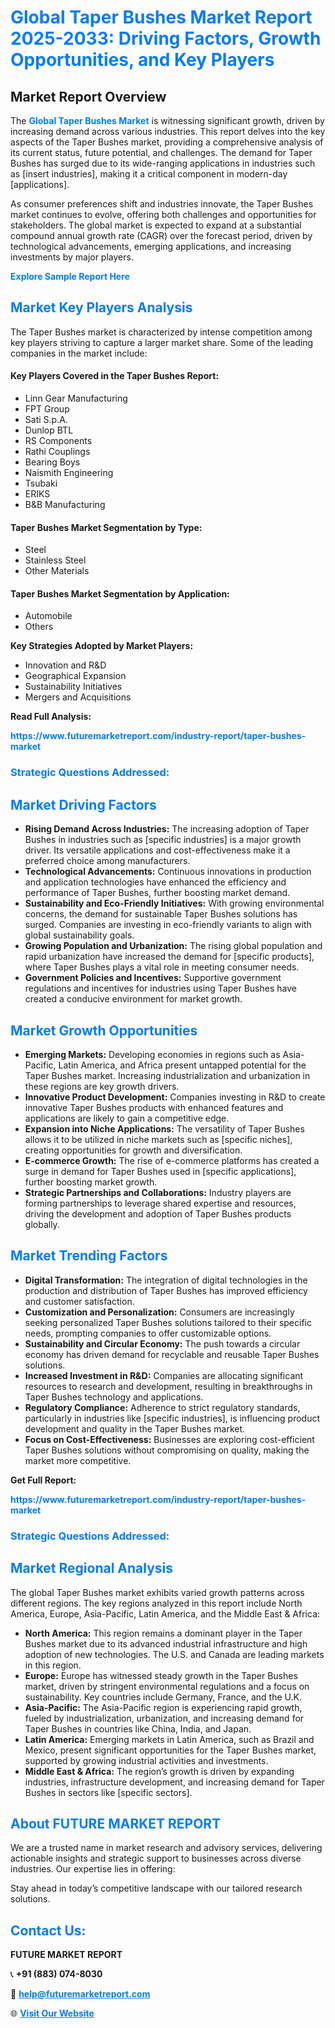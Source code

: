 <h1 style="color: #007BFF;">Global Taper Bushes Market Report 2025-2033: Driving Factors, Growth Opportunities, and Key Players</h1>

<section id="overview">
<h2>Market Report Overview</h2>
<p>The <a href="https://www.futuremarketreport.com/industry-report/taper-bushes-market" style="color: #007BFF; text-decoration: none;"><strong>Global Taper Bushes Market</strong></a> is witnessing significant growth, driven by increasing demand across various industries. This report delves into the key aspects of the Taper Bushes market, providing a comprehensive analysis of its current status, future potential, and challenges. The demand for Taper Bushes has surged due to its wide-ranging applications in industries such as [insert industries], making it a critical component in modern-day [applications].</p>
<p>As consumer preferences shift and industries innovate, the Taper Bushes market continues to evolve, offering both challenges and opportunities for stakeholders. The global market is expected to expand at a substantial compound annual growth rate (CAGR) over the forecast period, driven by technological advancements, emerging applications, and increasing investments by major players.</p>
</section>

<section id="overview">
<p><a href="https://www.futuremarketreport.com/request-sample/reportId=101839" style="color: #007BFF; text-decoration: none;"><strong>Explore Sample Report Here</strong></a></p>
</section>

<section id="key-players">
<h2 style="color: #007BFF;">Market Key Players Analysis</h2>
<p>The Taper Bushes market is characterized by intense competition among key players striving to capture a larger market share. Some of the leading companies in the market include:</p>
<h4>Key Players Covered in the Taper Bushes Report:</h4>
<ul><li>Linn Gear Manufacturing</li><li>FPT Group</li><li>Sati S.p.A.</li><li>Dunlop BTL</li><li>RS Components</li><li>Rathi Couplings</li><li>Bearing Boys</li><li>Naismith Engineering</li><li>Tsubaki</li><li>ERIKS</li><li>B&amp;B Manufacturing</li></ul>
<h4>Taper Bushes Market Segmentation by Type:</h4>
<ul><li>Steel</li><li>Stainless Steel</li><li>Other Materials</li></ul>

<h4>Taper Bushes Market Segmentation by Application:</h4>
<ul><li>Automobile</li><li>Others</li></ul>
<p><strong>Key Strategies Adopted by Market Players:</strong></p>
<ul>
<li>Innovation and R&D</li>
<li>Geographical Expansion</li>
<li>Sustainability Initiatives</li>
<li>Mergers and Acquisitions</li>
</ul>
</section>

<section>
<p><strong>Read Full Analysis: </strong></p><a href="https://www.futuremarketreport.com/industry-report/taper-bushes-market" style="color: #007BFF; text-decoration: none;"><strong>https://www.futuremarketreport.com/industry-report/taper-bushes-market</strong></a>
<h3 style="color: #007BFF;">Strategic Questions Addressed:</h3>
</section>

<section id="driving-factors">
<h2 style="color: #007BFF;">Market Driving Factors</h2>
<ul>
<li><strong>Rising Demand Across Industries:</strong> The increasing adoption of Taper Bushes in industries such as [specific industries] is a major growth driver. Its versatile applications and cost-effectiveness make it a preferred choice among manufacturers.</li>
<li><strong>Technological Advancements:</strong> Continuous innovations in production and application technologies have enhanced the efficiency and performance of Taper Bushes, further boosting market demand.</li>
<li><strong>Sustainability and Eco-Friendly Initiatives:</strong> With growing environmental concerns, the demand for sustainable Taper Bushes solutions has surged. Companies are investing in eco-friendly variants to align with global sustainability goals.</li>
<li><strong>Growing Population and Urbanization:</strong> The rising global population and rapid urbanization have increased the demand for [specific products], where Taper Bushes plays a vital role in meeting consumer needs.</li>
<li><strong>Government Policies and Incentives:</strong> Supportive government regulations and incentives for industries using Taper Bushes have created a conducive environment for market growth.</li>
</ul>
</section>

<section id="growth-opportunities">
<h2 style="color: #007BFF;">Market Growth Opportunities</h2>
<ul>
<li><strong>Emerging Markets:</strong> Developing economies in regions such as Asia-Pacific, Latin America, and Africa present untapped potential for the Taper Bushes market. Increasing industrialization and urbanization in these regions are key growth drivers.</li>
<li><strong>Innovative Product Development:</strong> Companies investing in R&D to create innovative Taper Bushes products with enhanced features and applications are likely to gain a competitive edge.</li>
<li><strong>Expansion into Niche Applications:</strong> The versatility of Taper Bushes allows it to be utilized in niche markets such as [specific niches], creating opportunities for growth and diversification.</li>
<li><strong>E-commerce Growth:</strong> The rise of e-commerce platforms has created a surge in demand for Taper Bushes used in [specific applications], further boosting market growth.</li>
<li><strong>Strategic Partnerships and Collaborations:</strong> Industry players are forming partnerships to leverage shared expertise and resources, driving the development and adoption of Taper Bushes products globally.</li>
</ul>
</section>

<section id="trending-factors">
<h2 style="color: #007BFF;">Market Trending Factors</h2>
<ul>
<li><strong>Digital Transformation:</strong> The integration of digital technologies in the production and distribution of Taper Bushes has improved efficiency and customer satisfaction.</li>
<li><strong>Customization and Personalization:</strong> Consumers are increasingly seeking personalized Taper Bushes solutions tailored to their specific needs, prompting companies to offer customizable options.</li>
<li><strong>Sustainability and Circular Economy:</strong> The push towards a circular economy has driven demand for recyclable and reusable Taper Bushes solutions.</li>
<li><strong>Increased Investment in R&D:</strong> Companies are allocating significant resources to research and development, resulting in breakthroughs in Taper Bushes technology and applications.</li>
<li><strong>Regulatory Compliance:</strong> Adherence to strict regulatory standards, particularly in industries like [specific industries], is influencing product development and quality in the Taper Bushes market.</li>
<li><strong>Focus on Cost-Effectiveness:</strong> Businesses are exploring cost-efficient Taper Bushes solutions without compromising on quality, making the market more competitive.</li>
</ul>
</section>

<section>
<p><strong>Get Full Report: </strong></p><a href="https://www.futuremarketreport.com/industry-report/taper-bushes-market" style="color: #007BFF; text-decoration: none;"><strong>https://www.futuremarketreport.com/industry-report/taper-bushes-market</strong></a>
<h3 style="color: #007BFF;">Strategic Questions Addressed:</h3>
</section>


<section id="regional-analysis">
<h2 style="color: #007BFF;">Market Regional Analysis</h2>
<p>The global Taper Bushes market exhibits varied growth patterns across different regions. The key regions analyzed in this report include North America, Europe, Asia-Pacific, Latin America, and the Middle East & Africa:</p>
<ul>
<li><strong>North America:</strong> This region remains a dominant player in the Taper Bushes market due to its advanced industrial infrastructure and high adoption of new technologies. The U.S. and Canada are leading markets in this region.</li>
<li><strong>Europe:</strong> Europe has witnessed steady growth in the Taper Bushes market, driven by stringent environmental regulations and a focus on sustainability. Key countries include Germany, France, and the U.K.</li>
<li><strong>Asia-Pacific:</strong> The Asia-Pacific region is experiencing rapid growth, fueled by industrialization, urbanization, and increasing demand for Taper Bushes in countries like China, India, and Japan.</li>
<li><strong>Latin America:</strong> Emerging markets in Latin America, such as Brazil and Mexico, present significant opportunities for the Taper Bushes market, supported by growing industrial activities and investments.</li>
<li><strong>Middle East & Africa:</strong> The region’s growth is driven by expanding industries, infrastructure development, and increasing demand for Taper Bushes in sectors like [specific sectors].</li>
</ul>
</section>

<footer>
<h2 style="color: #007BFF;">About FUTURE MARKET REPORT</h2>
<p>We are a trusted name in market research and advisory services, delivering actionable insights and strategic support to businesses across diverse industries. Our expertise lies in offering:</p>

<p>Stay ahead in today’s competitive landscape with our tailored research solutions.</p>

<h2 style="color: #007BFF;">Contact Us:</h2>
<p><strong>FUTURE MARKET REPORT</strong></p>
<p>📞 <strong>+91 (883) 074-8030</strong></p>
<p>📧 <strong><a href="mailto:help@futuremarketreport.com" style="color: #007BFF;">help@futuremarketreport.com</a></strong></p>
<p>🌐 <strong><a href="https://www.futuremarketreport.com/" style="color: #007BFF;">Visit Our Website</a></strong></p>
</footer>